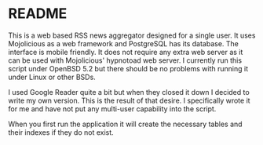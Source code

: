 # README

This is a web based RSS news aggregator designed for a single user.  It uses Mojolicious as a web framework and PostgreSQL has its database.  The interface is mobile friendly.  It does not require any extra web server as it can be used with Mojolicious' hypnotoad web server.  I currently run this script under OpenBSD 5.2 but there should be no problems with running it under Linux or other BSDs.

I used Google Reader quite a bit but when they closed it down I decided to write my own version.  This is the result of that desire.  I specifically wrote it for me and have not put any multi-user capability into the script.

When you first run the application it will create the necessary tables and their indexes if they do not exist.
